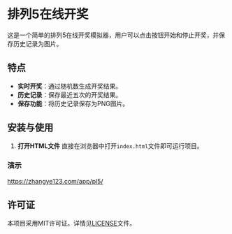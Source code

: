 # 排列5在线开奖

这是一个简单的排列5在线开奖模拟器，用户可以点击按钮开始和停止开奖，并保存历史记录为图片。

## 特点
- **实时开奖**：通过随机数生成开奖结果。
- **历史记录**：保存最近五次的开奖结果。
- **保存功能**：将历史记录保存为PNG图片。

## 安装与使用
1. **打开HTML文件**
    直接在浏览器中打开`index.html`文件即可运行项目。
### 演示
https://zhangye123.com/app/pl5/


## 许可证
本项目采用MIT许可证。详情见[LICENSE](LICENSE)文件。
